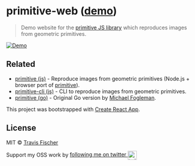 # primitive-web ([demo](https://transitive-bullshit.github.io/primitive-web/))

> Demo website for the [primitive JS library](https://github.com/transitive-bullshit/primitive) which reproduces images from geometric primitives.

[![Demo](https://storage.googleapis.com/transitive-bullshit-primitive/artem-bali-578205-unsplash-triangle-500.png)](https://transitive-bullshit.github.io/primitive-web/)

## Related

- [primitive (js)](https://github.com/transitive-bullshit/primitive) - Reproduce images from geometric primitives (Node.js + browser port of [primitive](https://github.com/fogleman/primitive)).
- [primitive-cli (js)](https://github.com/transitive-bullshit/primitive-cli) - CLI to reproduce images from geometric primitives.
- [primitive (go)](https://github.com/fogleman/primitive) - Original Go version by [Michael Fogleman](https://www.michaelfogleman.com/).

This project was bootstrapped with [Create React App](https://github.com/facebook/create-react-app).

## License

MIT © [Travis Fischer](https://github.com/transitive-bullshit)

Support my OSS work by <a href="https://twitter.com/transitive_bs">following me on twitter <img src="https://storage.googleapis.com/saasify-assets/twitter-logo.svg" alt="twitter" height="24px" align="center"></a>
